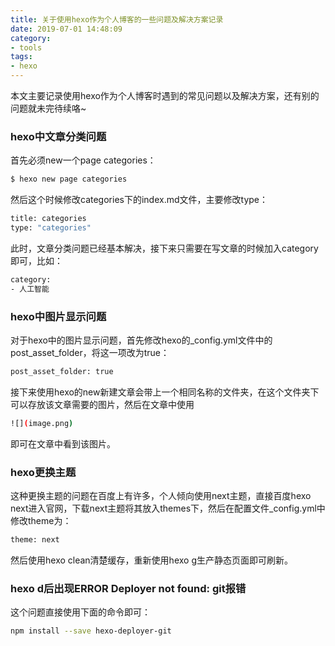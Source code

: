 ```yaml
---
title: 关于使用hexo作为个人博客的一些问题及解决方案记录
date: 2019-07-01 14:48:09
category:
- tools
tags:
- hexo
---
```

本文主要记录使用hexo作为个人博客时遇到的常见问题以及解决方案，还有别的问题就未完待续咯~
<!-- more -->

### hexo中文章分类问题
首先必须new一个page categories：
``` bash
$ hexo new page categories
```
然后这个时候修改categories下的index.md文件，主要修改type：
``` bash
title: categories
type: "categories"
```
此时，文章分类问题已经基本解决，接下来只需要在写文章的时候加入category即可，比如：
``` bash
category:
- 人工智能
```

### hexo中图片显示问题
对于hexo中的图片显示问题，首先修改hexo的_config.yml文件中的post_asset_folder，将这一项改为true：
``` bash
post_asset_folder: true
```
接下来使用hexo的new新建文章会带上一个相同名称的文件夹，在这个文件夹下可以存放该文章需要的图片，然后在文章中使用
``` bash
![](image.png)
```
即可在文章中看到该图片。

### hexo更换主题
这种更换主题的问题在百度上有许多，个人倾向使用next主题，直接百度hexo next进入官网，下载next主题将其放入themes下，然后在配置文件_config.yml中修改theme为：
``` bash
theme: next
```
然后使用hexo clean清楚缓存，重新使用hexo g生产静态页面即可刷新。

### hexo d后出现ERROR Deployer not found: git报错
这个问题直接使用下面的命令即可：
``` bash
npm install --save hexo-deployer-git
```